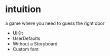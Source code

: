 # intuition
a game where you need to guess the right door
* UIKit
* UserDefaults
* Without a Storyboard
* Custom font
